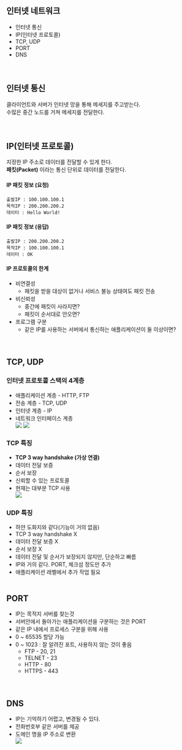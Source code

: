 ## 인터넷 네트워크
- 인터넷 통신
- IP(인터넷 프로토콜)
- TCP, UDP
- PORT
- DNS  
<br><br>  
## 인터넷 통신  
클라이언트와 서버가 인터넷 망을 통해 메세지를 주고받는다.  
수많은 중간 노드를 거쳐 메세지를 전달한다.  
<br><br>  
## IP(인터넷 프로토콜)  
지정한 IP 주소로 데이터를 전달할 수 있게 한다.  
__패킷(Packet)__ 이라는 통신 단위로 데이터를 전달한다.  
#### IP 패킷 정보 (요청)  
``` 
출발IP : 100.100.100.1  
목적IP : 200.200.200.2  
데이터 : Hello World!
```
#### IP 패킷 정보 (응답)  
```   
출발IP : 200.200.200.2 
목적IP : 100.100.100.1  
데이터 : OK
```
#### IP 프로토콜의 한계
- 비연결성  
  - 패킷을 받을 대상이 없거나 서비스 불능 상태여도 패킷 전송  
- 비신뢰성  
  - 중간에 패킷이 사라지면?  
  - 패킷이 순서대로 안오면?  
- 프로그램 구분  
  - 같은 IP를 사용하는 서버에서 통신하는 애플리케이션이 둘 이상이면?  
<br><br>  
## TCP, UDP  
### 인터넷 프로토콜 스택의 4계층
- 애플리케이션 계층 - HTTP, FTP  
- 전송 계층 - TCP, UDP  
- 인터넷 계층 - IP  
- 네트워크 인터페이스 계층  
![](https://velog.velcdn.com/images%2Fjaeh0on%2Fpost%2F304b3b76-f98a-47d8-8837-382cd350389a%2Fimage.png)
![](https://velog.velcdn.com/images%2Fjaeh0on%2Fpost%2F59ff4fcd-0cfc-4182-8ec7-298f5c3116a3%2Fimage.png)  
### TCP 특징
- __TCP 3 way handshake (가상 연결)__ 
- 데이터 전달 보증
- 순서 보장
- 신뢰할 수 있는 프로토콜
- 현재는 대부분 TCP 사용  
![](https://velog.velcdn.com/images%2Fjaeh0on%2Fpost%2Fbcf3bd50-37a5-461b-b76c-95023c0c44a4%2Fimage.png)
### UDP 특징
 - 하얀 도화지와 같다(기능이 거의 없음)
 - TCP 3 way handshake X
 - 데이터 전달 보증 X
 - 순서 보장 X
 - 데이터 전달 및 순서가 보장되지 않지만, 단순하고 빠름
 - IP와 거의 같다. PORT, 체크섬 정도만 추가
 - 애플리케이션 레벨에서 추가 작업 필요
<br><br>
## PORT  
- IP는 목적지 서버를 찾는것
- 서버안에서 돌아가는 애플리케이션을 구분하는 것은 PORT
- 같은 IP 내에서 프로세스 구분을 위해 사용
- 0 ~ 65535 할당 가능
- 0 ~ 1023 : 잘 알려진 포트, 사용하지 않는 것이 좋음
  - FTP - 20, 21
  - TELNET - 23
  - HTTP - 80
  - HTTPS - 443  
<br><br>
## DNS
- IP는 기억하기 어렵고, 변경될 수 있다.
- 전화번호부 같은 서버를 제공
- 도메인 명을 IP 주소로 변환  
![](https://img1.daumcdn.net/thumb/R1280x0/?scode=mtistory2&fname=https%3A%2F%2Fk.kakaocdn.net%2Fdn%2FcdLzta%2FbtrB6u40Cv1%2F832zbgbWRKopwLA73qLQIK%2Fimg.png)




